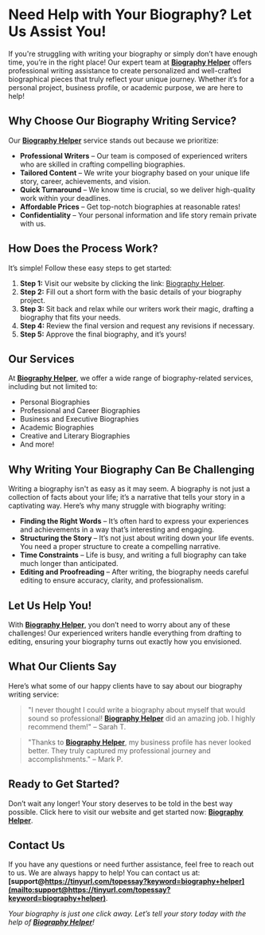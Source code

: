 # Need Help with Your Biography? Let Us Assist You!

If you're struggling with writing your biography or simply don’t have enough time, you’re in the right place! Our expert team at **[Biography Helper](https://tinyurl.com/topessay?keyword=biography+helper)** offers professional writing assistance to create personalized and well-crafted biographical pieces that truly reflect your unique journey. Whether it’s for a personal project, business profile, or academic purpose, we are here to help!

## Why Choose Our Biography Writing Service?

Our **[Biography Helper](https://tinyurl.com/topessay?keyword=biography+helper)** service stands out because we prioritize:

- **Professional Writers** – Our team is composed of experienced writers who are skilled in crafting compelling biographies.
- **Tailored Content** – We write your biography based on your unique life story, career, achievements, and vision.
- **Quick Turnaround** – We know time is crucial, so we deliver high-quality work within your deadlines.
- **Affordable Prices** – Get top-notch biographies at reasonable rates!
- **Confidentiality** – Your personal information and life story remain private with us.

## How Does the Process Work?

It’s simple! Follow these easy steps to get started:

1. **Step 1:** Visit our website by clicking the link: [Biography Helper](https://tinyurl.com/topessay?keyword=biography+helper).
2. **Step 2:** Fill out a short form with the basic details of your biography project.
3. **Step 3:** Sit back and relax while our writers work their magic, drafting a biography that fits your needs.
4. **Step 4:** Review the final version and request any revisions if necessary.
5. **Step 5:** Approve the final biography, and it’s yours!

## Our Services

At **[Biography Helper](https://tinyurl.com/topessay?keyword=biography+helper)**, we offer a wide range of biography-related services, including but not limited to:

- Personal Biographies
- Professional and Career Biographies
- Business and Executive Biographies
- Academic Biographies
- Creative and Literary Biographies
- And more!

## Why Writing Your Biography Can Be Challenging

Writing a biography isn't as easy as it may seem. A biography is not just a collection of facts about your life; it’s a narrative that tells your story in a captivating way. Here’s why many struggle with biography writing:

- **Finding the Right Words** – It’s often hard to express your experiences and achievements in a way that’s interesting and engaging.
- **Structuring the Story** – It’s not just about writing down your life events. You need a proper structure to create a compelling narrative.
- **Time Constraints** – Life is busy, and writing a full biography can take much longer than anticipated.
- **Editing and Proofreading** – After writing, the biography needs careful editing to ensure accuracy, clarity, and professionalism.

## Let Us Help You!

With **[Biography Helper](https://tinyurl.com/topessay?keyword=biography+helper)**, you don’t need to worry about any of these challenges! Our experienced writers handle everything from drafting to editing, ensuring your biography turns out exactly how you envisioned.

## What Our Clients Say

Here’s what some of our happy clients have to say about our biography writing service:

> "I never thought I could write a biography about myself that would sound so professional! **[Biography Helper](https://tinyurl.com/topessay?keyword=biography+helper)** did an amazing job. I highly recommend them!" – Sarah T.

> "Thanks to **[Biography Helper](https://tinyurl.com/topessay?keyword=biography+helper)**, my business profile has never looked better. They truly captured my professional journey and accomplishments." – Mark P.

## Ready to Get Started?

Don’t wait any longer! Your story deserves to be told in the best way possible. Click here to visit our website and get started now: **[Biography Helper](https://tinyurl.com/topessay?keyword=biography+helper)**.

## Contact Us

If you have any questions or need further assistance, feel free to reach out to us. We are always happy to help! You can contact us at: **[support@https://tinyurl.com/topessay?keyword=biography+helper](mailto:support@https://tinyurl.com/topessay?keyword=biography+helper)**.

_Your biography is just one click away. Let’s tell your story today with the help of **[Biography Helper](https://tinyurl.com/topessay?keyword=biography+helper)**!_
